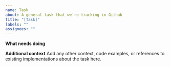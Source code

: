 ```yaml
---
name: Task
about: A general task that we're tracking in Github
title: "[Task]"
labels: ""
assignees: ""
---
```


**What needs doing**

**Additional context**
Add any other context, code examples, or references to existing implementations about the task here.
